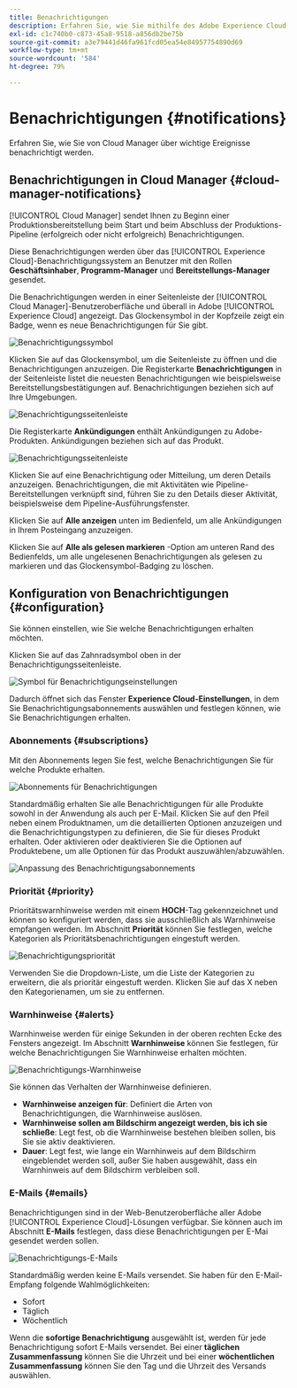 ```yaml
---
title: Benachrichtigungen
description: Erfahren Sie, wie Sie mithilfe des Adobe Experience Cloud-Benachrichtigungssystems Informationen zu Pipeline-Bereitstellungen erhalten.
exl-id: c1c740b0-c873-45a8-9518-a856db2be75b
source-git-commit: a3e79441d46fa961fcd05ea54e84957754890d69
workflow-type: tm+mt
source-wordcount: '584'
ht-degree: 79%

---
```



# Benachrichtigungen {#notifications}

Erfahren Sie, wie Sie von Cloud Manager über wichtige Ereignisse benachrichtigt werden.

## Benachrichtigungen in Cloud Manager {#cloud-manager-notifications}

[!UICONTROL Cloud Manager] sendet Ihnen zu Beginn einer Produktionsbereitstellung beim Start und beim Abschluss der Produktions-Pipeline (erfolgreich oder nicht erfolgreich) Benachrichtigungen.

Diese Benachrichtigungen werden über das [!UICONTROL Experience Cloud]-Benachrichtigungssystem an Benutzer mit den Rollen **Geschäftsinhaber**, **Programm-Manager** und **Bereitstellungs-Manager** gesendet.

Die Benachrichtigungen werden in einer Seitenleiste der [!UICONTROL Cloud Manager]-Benutzeroberfläche und überall in Adobe [!UICONTROL Experience Cloud] angezeigt. Das Glockensymbol in der Kopfzeile zeigt ein Badge, wenn es neue Benachrichtigungen für Sie gibt.

![Benachrichtigungssymbol](assets/notifications-bell-badged.png)

Klicken Sie auf das Glockensymbol, um die Seitenleiste zu öffnen und die Benachrichtigungen anzuzeigen. Die Registerkarte **Benachrichtigungen** in der Seitenleiste listet die neuesten Benachrichtigungen wie beispielsweise Bereitstellungsbestätigungen auf. Benachrichtigungen beziehen sich auf Ihre Umgebungen.

![Benachrichtigungsseitenleiste](assets/notifications-activities.png)

Die Registerkarte **Ankündigungen** enthält Ankündigungen zu Adobe-Produkten. Ankündigungen beziehen sich auf das Produkt.

![Benachrichtigungsseitenleiste](assets/notificaitons-announcements.png)

Klicken Sie auf eine Benachrichtigung oder Mitteilung, um deren Details anzuzeigen. Benachrichtigungen, die mit Aktivitäten wie Pipeline-Bereitstellungen verknüpft sind, führen Sie zu den Details dieser Aktivität, beispielsweise dem Pipeline-Ausführungsfenster.

Klicken Sie auf **Alle anzeigen** unten im Bedienfeld, um alle Ankündigungen in Ihrem Posteingang anzuzeigen.

Klicken Sie auf **Alle als gelesen markieren** -Option am unteren Rand des Bedienfelds, um alle ungelesenen Benachrichtigungen als gelesen zu markieren und das Glockensymbol-Badging zu löschen.

## Konfiguration von Benachrichtigungen {#configuration}

Sie können einstellen, wie Sie welche Benachrichtigungen erhalten möchten.

Klicken Sie auf das Zahnradsymbol oben in der Benachrichtigungsseitenleiste.

![Symbol für Benachrichtigungseinstellungen](assets/notifications-configuration.png)

Dadurch öffnet sich das Fenster **Experience Cloud-Einstellungen**, in dem Sie Benachrichtigungsabonnements auswählen und festlegen können, wie Sie Benachrichtigungen erhalten.

### Abonnements {#subscriptions}

Mit den Abonnements legen Sie fest, welche Benachrichtigungen Sie für welche Produkte erhalten.

![Abonnements für Benachrichtigungen](assets/notifications-subscriptions.png)

Standardmäßig erhalten Sie alle Benachrichtigungen für alle Produkte sowohl in der Anwendung als auch per E-Mail. Klicken Sie auf den Pfeil neben einem Produktnamen, um die detaillierten Optionen anzuzeigen und die Benachrichtigungstypen zu definieren, die Sie für dieses Produkt erhalten. Oder aktivieren oder deaktivieren Sie die Optionen auf Produktebene, um alle Optionen für das Produkt auszuwählen/abzuwählen.

![Anpassung des Benachrichtigungsabonnements](assets/notifications-subscriptions-customize.png)

### Priorität {#priority}

Prioritätswarnhinweise werden mit einem **HOCH**-Tag gekennzeichnet und können so konfiguriert werden, dass sie ausschließlich als Warnhinweise empfangen werden. Im Abschnitt **Priorität** können Sie festlegen, welche Kategorien als Prioritätsbenachrichtigungen eingestuft werden.

![Benachrichtigungspriorität](assets/notifications-priority.png)

Verwenden Sie die Dropdown-Liste, um die Liste der Kategorien zu erweitern, die als prioritär eingestuft werden. Klicken Sie auf das X neben den Kategorienamen, um sie zu entfernen.

### Warnhinweise {#alerts}

Warnhinweise werden für einige Sekunden in der oberen rechten Ecke des Fensters angezeigt. Im Abschnitt **Warnhinweise** können Sie festlegen, für welche Benachrichtigungen Sie Warnhinweise erhalten möchten.

![Benachrichtigungs-Warnhinweise](assets/notifications-alerts.png)

Sie können das Verhalten der Warnhinweise definieren.

* **Warnhinweise anzeigen für**: Definiert die Arten von Benachrichtigungen, die Warnhinweise auslösen.
* **Warnhinweise sollen am Bildschirm angezeigt werden, bis ich sie schließe**: Legt fest, ob die Warnhinweise bestehen bleiben sollen, bis Sie sie aktiv deaktivieren.
* **Dauer**: Legt fest, wie lange ein Warnhinweis auf dem Bildschirm eingeblendet werden soll, außer Sie haben ausgewählt, dass ein Warnhinweis auf dem Bildschirm verbleiben soll.

### E-Mails {#emails}

Benachrichtigungen sind in der Web-Benutzeroberfläche aller Adobe [!UICONTROL Experience Cloud]-Lösungen verfügbar. Sie können auch im Abschnitt **E-Mails** festlegen, dass diese Benachrichtigungen per E-Mai gesendet werden sollen.

![Benachrichtigungs-E-Mails](assets/notifications-emails.png)

Standardmäßig werden keine E-Mails versendet. Sie haben für den E-Mail-Empfang folgende Wahlmöglichkeiten:

* Sofort
* Täglich
* Wöchentlich

Wenn die **sofortige Benachrichtigung** ausgewählt ist, werden für jede Benachrichtigung sofort E-Mails versendet. Bei einer **täglichen Zusammenfassung** können Sie die Uhrzeit und bei einer **wöchentlichen Zusammenfassung** können Sie den Tag und die Uhrzeit des Versands auswählen.
